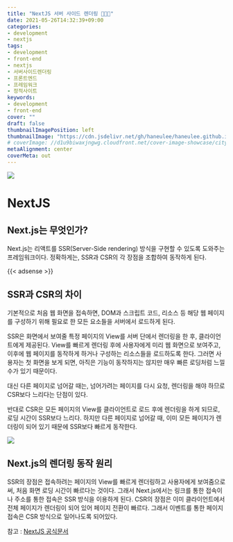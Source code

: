 ```yaml
---
title: "NextJS 서버 사이드 렌더링 👩🏻‍💻"
date: 2021-05-26T14:32:39+09:00
categories: 
- development
- nextjs
tags: 
- development
- front-end
- nextjs
- 서버사이드렌더링
- 프론트엔드
- 프레임워크
- 정적사이트
keywords: 
- development
- front-end
cover: ""
draft: false
thumbnailImagePosition: left
thumbnailImage: "https://cdn.jsdelivr.net/gh/haneulee/haneulee.github.io/img/post/nextjs/img-1.png"
# coverImage: //d1u9biwaxjngwg.cloudfront.net/cover-image-showcase/city.jpg
metaAlignment: center
coverMeta: out
---
```



<!--toc-->

![](https://cdn.jsdelivr.net/gh/haneulee/haneulee.github.io/img/post/nextjs/img-1.png)

# NextJS

## Next.js는 무엇인가?
Next.js는 리액트를 SSR(Server-Side rendering) 방식을 구현할 수 있도록 도와주는 프레임워크이다.
정확하게는, SSR과 CSR의 각 장점을 조합하여 동작하게 된다.

{{< adsense >}}


## SSR과 CSR의 차이
기본적으로 처음 웹 화면을 접속하면, DOM과 스크립트 코드, 리소스 등 해당 웹 페이지를 구성하기 위해 필요로 한 모든 요소들을 서버에서 로드하게 된다.

SSR은 화면에서 보여줄 특정 페이지의 View를 서버 단에서 렌더링을 한 후, 클라이언트에게 제공된다. View를 빠르게 렌더링 후에 사용자에게 미리 웹 화면으로 보여주고, 이후에 웹 페이지를 동작하게 하거나 구성하는 리소스들을 로드하도록 한다. 그러면 사용자는 첫 화면을 보게 되면, 아직은 기능이 동작하지는 않지만 매우 빠른 로딩처럼 느낄 수가 있기 때문이다.

대신 다른 페이지로 넘어갈 때는, 넘어가려는 페이지를 다시 요청, 렌더링을 해야 하므로 CSR보다 느리다는 단점이 있다.

반대로 CSR은 모든 페이지의 View를 클라이언트로 로드 후에 렌더링을 하게 되므로, 로딩 시간이 SSR보다 느리다.
하지만 다른 페이지로 넘어갈 때, 이미 모든 페이지가 렌더링이 되어 있기 때문에 SSR보다 빠르게 동작한다.

![](https://cdn.jsdelivr.net/gh/haneulee/haneulee.github.io/img/post/nextjs/img-2.png)


## Next.js의 렌더링 동작 원리
SSR의 장점은 접속하려는 페이지의 View를 빠르게 렌더링하고 사용자에게 보여줌으로써, 처음 화면 로딩 시간이 빠르다는 것이다. 
그래서 Next.js에서는 링크를 통한 접속이나 주소를 통한 접속은 SSR 방식을 이용하게 된다.
CSR의 장점은 이미 클라이언트에서 전체 페이지가 렌더링이 되어 있어 페이지 전환이 빠르다. 그래서 이벤트를 통한 페이지 접속은 CSR 방식으로 일어나도록 되어있다.



참고 :
[NextJS 공식문서](https://nextjs.org/)

